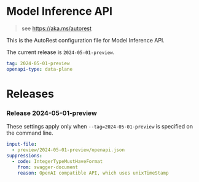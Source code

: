 # Model Inference API

> see https://aka.ms/autorest

This is the AutoRest configuration file for Model Inference API.

The current release is `2024-05-01-preview`.

```yaml
tag: 2024-05-01-preview
openapi-type: data-plane
```

# Releases

### Release 2024-05-01-preview

These settings apply only when `--tag=2024-05-01-preview` is specified on the command line.

```yaml $(tag) == '2024-05-01-preview'
input-file:
  - preview/2024-05-01-preview/openapi.json
suppressions:
  - code: IntegerTypeMustHaveFormat
    from: swagger-document
    reason: OpenAI compatible API, which uses unixTimeStamp
```
